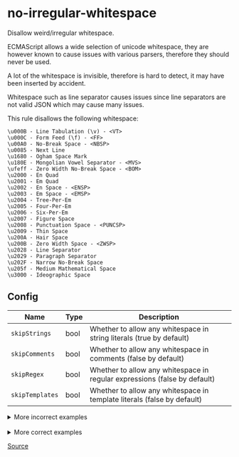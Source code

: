 <!--
 generated docs file, do not edit by hand, see xtask/docgen 
-->
# no-irregular-whitespace

Disallow weird/irregular whitespace.

ECMAScript allows a wide selection of unicode whitespace, they are however known to
cause issues with various parsers, therefore they should never be used.

A lot of the whitespace is invisible, therefore is hard to detect, it may have been inserted
by accident.

Whitespace such as line separator causes issues since line separators are not valid JSON which
may cause many issues.

This rule disallows the following whitespace:

```text
\u000B - Line Tabulation (\v) - <VT>
\u000C - Form Feed (\f) - <FF>
\u00A0 - No-Break Space - <NBSP>
\u0085 - Next Line
\u1680 - Ogham Space Mark
\u180E - Mongolian Vowel Separator - <MVS>
\ufeff - Zero Width No-Break Space - <BOM>
\u2000 - En Quad
\u2001 - Em Quad
\u2002 - En Space - <ENSP>
\u2003 - Em Space - <EMSP>
\u2004 - Tree-Per-Em
\u2005 - Four-Per-Em
\u2006 - Six-Per-Em
\u2007 - Figure Space
\u2008 - Punctuation Space - <PUNCSP>
\u2009 - Thin Space
\u200A - Hair Space
\u200B - Zero Width Space - <ZWSP>
\u2028 - Line Separator
\u2029 - Paragraph Separator
\u202F - Narrow No-Break Space
\u205f - Medium Mathematical Space
\u3000 - Ideographic Space
```

## Config
| Name | Type | Description |
| ---- | ---- | ----------- |
| `skipStrings` | bool |  Whether to allow any whitespace in string literals (true by default) |
| `skipComments` | bool |  Whether to allow any whitespace in comments (false by default) |
| `skipRegex` | bool |  Whether to allow any whitespace in regular expressions (false by default) |
| `skipTemplates` | bool |  Whether to allow any whitespace in template literals (false by default) |

<details>
 <summary> More incorrect examples </summary>

```js
var any  = 'thing';
```

```js
var any  = 'thing';
```

```js
var any   = 'thing';
```

```js
var any ﻿ = 'thing';
```

```js
var any   = 'thing';
```

```js
var any   = 'thing';
```

```js
var any   = 'thing';
```

```js
var any   = 'thing';
```

```js
var any   = 'thing';
```

```js
var any   = 'thing';
```

```js
var any   = 'thing';
```

```js
var any   = 'thing';
```

```js
var any   = 'thing';
```

```js
var any   = 'thing';
```

```js
var any   = 'thing';
```

```js
var any   = 'thing';
```

```js
var any   = 'thing';
```

```js
var any   = 'thing';
```

```js
var any   = 'thing';
```

```js
var any 　 = 'thing';
```
</details><br>
<details>
 <summary> More correct examples </summary>

```js
'\u{000B}';
```

```js
'\u{000C}';
```

```js
'\u{0085}';
```

```js
'\u{00A0}';
```

```js
'\u{180E}';
```

```js
'\u{feff}';
```

```js
'\u{2000}';
```

```js
'\u{2001}';
```

```js
'\u{2002}';
```

```js
'\u{2003}';
```

```js
'\u{2004}';
```

```js
'\u{2005}';
```

```js
'\u{2006}';
```

```js
'\u{2007}';
```

```js
'\u{2008}';
```

```js
'\u{2009}';
```

```js
'\u{200A}';
```

```js
'\u{200B}';
```

```js
'\u{2028}';
```

```js
'\u{2029}';
```

```js
'\u{202F}';
```

```js
'\u{205f}';
```

```js
'\u{3000}';
```

```js
'';
```

```js
'';
```

```js
'';
```

```js
' ';
```

```js
'᠎';
```

```js
'﻿';
```

```js
' ';
```
</details>

[Source](../../../rslint_core/src/groups/errors/no_irregular_whitespace.rs)